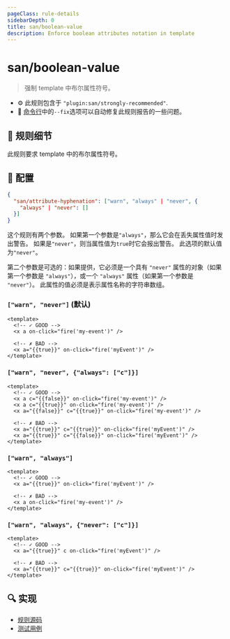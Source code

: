```yaml
---
pageClass: rule-details
sidebarDepth: 0
title: san/boolean-value
description: Enforce boolean attributes notation in template
---
```

# san/boolean-value
> 强制 template 中布尔属性符号。

- :gear: 此规则包含于 `"plugin:san/strongly-recommended"`.
- :wrench: [命令行](https://eslint.org/docs/user-guide/command-line-interface#fixing-problems)中的`--fix`选项可以自动修复此规则报告的一些问题。

## :book: 规则细节

此规则要求 template 中的布尔属性符号。


## :wrench: 配置

```json
{
  "san/attribute-hyphenation": ["warn", "always" | "never", {
    "always" | "never": []
  }]
}
```
这个规则有两个参数。 如果第一个参数是`"always"`，那么它会在丢失属性值时发出警告。 如果是`"never"`，则当属性值为`true`时它会报出警告。 此选项的默认值为`"never"`。

第二个参数是可选的：如果提供，它必须是一个具有 `"never"` 属性的对象（如果第一个参数是 `"always"`），或一个 `"always"` 属性（如果第一个参数是 ` "never"`）。 此属性的值必须是表示属性名称的字符串数组。


### `["warn", "never"]` (默认)

<eslint-code-block :rules="{'san/boolean-value': ['warn']}">

```vue
<template>
  <!-- ✓ GOOD -->
  <x a on-click="fire('my-event')" />

  <!-- ✗ BAD -->
  <x a="{{true}}" on-click="fire('myEvent')" />
</template>
```

</eslint-code-block>

### `["warn", "never", {"always": ["c"]}]` 

<eslint-code-block :rules="{'san/boolean-value': ['warn', 'never', {'always': ['c']}]}">

```vue
<template>
  <!-- ✓ GOOD -->
  <x a c="{{false}}" on-click="fire('my-event')" />
  <x a c="{{true}}" on-click="fire('my-event')" />
  <x a="{{false}}" c="{{true}}" on-click="fire('my-event')" />

  <!-- ✗ BAD -->
  <x a="{{true}}" c="{{true}}" on-click="fire('myEvent')" />
  <x a="{{true}}" c="{{false}}" on-click="fire('myEvent')" />
</template>
```

</eslint-code-block>

### `["warn", "always"]`

<eslint-code-block :rules="{'san/boolean-value': ['warn', 'always']}">

```vue
<template>
  <!-- ✓ GOOD -->
  <x a="{{true}}" on-click="fire('myEvent')" />

  <!-- ✗ BAD -->
  <x a on-click="fire('my-event')" />
</template>
```

</eslint-code-block>

### `["warn", "always", {"never": ["c"]}]`

<eslint-code-block :rules="{'san/boolean-value': ['warn', 'always', {'never': ['c']}]}">

```vue
<template>
  <!-- ✓ GOOD -->
  <x a="{{true}}" c on-click="fire('myEvent')" />

  <!-- ✗ BAD -->
  <x a="{{true}}" c="{{true}}" on-click="fire('myEvent')" />
</template>
```

</eslint-code-block>

## :mag: 实现

- [规则源码](https://github.com/ecomfe/eslint-plugin-san/blob/main/lib/rules/boolean-value.js)
- [测试用例](https://github.com/ecomfe/eslint-plugin-san/tree/main/__tests__/lib/rules/boolean-value.test.js)
